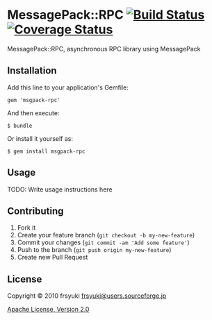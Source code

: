 # MessagePack::RPC [![Build Status](https://travis-ci.org/potatosalad/msgpack-rpc-ruby.png?branch=master)](https://travis-ci.org/potatosalad/msgpack-rpc-ruby) [![Coverage Status](https://coveralls.io/repos/potatosalad/msgpack-rpc-ruby/badge.png?branch=master)](https://coveralls.io/r/potatosalad/msgpack-rpc-ruby?branch=master)

MessagePack::RPC, asynchronous RPC library using MessagePack

## Installation

Add this line to your application's Gemfile:

    gem 'msgpack-rpc'

And then execute:

    $ bundle

Or install it yourself as:

    $ gem install msgpack-rpc

## Usage

TODO: Write usage instructions here

## Contributing

1. Fork it
2. Create your feature branch (`git checkout -b my-new-feature`)
3. Commit your changes (`git commit -am 'Add some feature'`)
4. Push to the branch (`git push origin my-new-feature`)
5. Create new Pull Request

## License

Copyright &copy; 2010 frsyuki <frsyuki@users.sourceforge.jp>

[Apache License, Version 2.0](http://www.apache.org/licenses/LICENSE-2.0)
